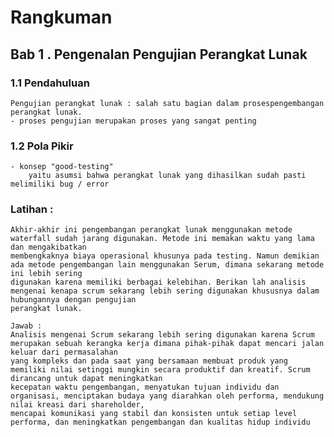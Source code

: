 # Rangkuman
## Bab 1 . Pengenalan Pengujian Perangkat Lunak

### 1.1 Pendahuluan
    Pengujian perangkat lunak : salah satu bagian dalam prosespengembangan perangkat lunak.
    - proses pengujian merupakan proses yang sangat penting

### 1.2 Pola Pikir
    - konsep "good-testing" 
        yaitu asumsi bahwa perangkat lunak yang dihasilkan sudah pasti melimiliki bug / error

### Latihan :

    Akhir-akhir ini pengembangan perangkat lunak menggunakan metode waterfall sudah jarang digunakan. Metode ini memakan waktu yang lama dan mengakibatkan 
    membengkaknya biaya operasional khusunya pada testing. Namun demikian ada metode pengembangan lain menggunakan Serum, dimana sekarang metode ini lebih sering 
    digunakan karena memiliki berbagai kelebihan. Berikan lah analisis mengenai kenapa scrum sekarang lebih sering digunakan khususnya dalam hubungannya dengan pengujian 
    perangkat lunak.

    Jawab : 
    Analisis mengenai Scrum sekarang lebih sering digunakan karena Scrum merupakan sebuah kerangka kerja dimana pihak-pihak dapat mencari jalan keluar dari permasalahan 
    yang kompleks dan pada saat yang bersamaan membuat produk yang memiliki nilai setinggi mungkin secara produktif dan kreatif. Scrum dirancang untuk dapat meningkatkan 
    kecepatan waktu pengembangan, menyatukan tujuan individu dan organisasi, menciptakan budaya yang diarahkan oleh performa, mendukung nilai kreasi dari shareholder, 
    mencapai komunikasi yang stabil dan konsisten untuk setiap level performa, dan meningkatkan pengembangan dan kualitas hidup individu
